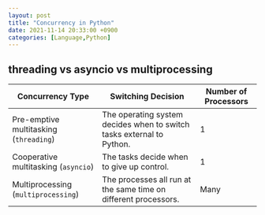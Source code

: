 ```yaml
---
layout: post
title: "Concurrency in Python"
date: 2021-11-14 20:33:00 +0900
categories: [Language,Python]
---
```


## threading vs asyncio vs multiprocessing

| Concurrency Type                       | Switching Decision                                           | Number of Processors |
| -------------------------------------- | ------------------------------------------------------------ | -------------------- |
| Pre-emptive multitasking (`threading`) | The operating system decides when to switch tasks external to Python. | 1                    |
| Cooperative multitasking (`asyncio`)   | The tasks decide when to give up control.                    | 1                    |
| Multiprocessing (`multiprocessing`)    | The processes all run at the same time on different processors. | Many                 |



